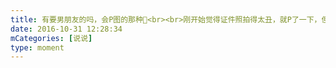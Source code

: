 ```yaml
---
title: 有要男朋友的吗，会P图的那种🌚<br><br>刚开始觉得证件照拍得太丑，就P了一下，但是好像P过头了，还是不能用😂，说出来你可能不信，我差点爱上我自己🌚
date: 2016-10-31 12:28:34
mCategories: [说说]
type: moment
---
```


<div id="pics-20161031122834"></div>

<script src="/lib/moment/pics.js"></script>
<script>
var data = [
    {"link": "2016-10-31_000000.jpeg", "type": "shuoshuo"},
    {"link": "2016-10-31_000001.jpeg", "type": "shuoshuo"},
    {"link": "2016-10-31_000002.jpeg", "type": "shuoshuo"}
];
picsRender(data, "pics-20161031122834");
</script>
